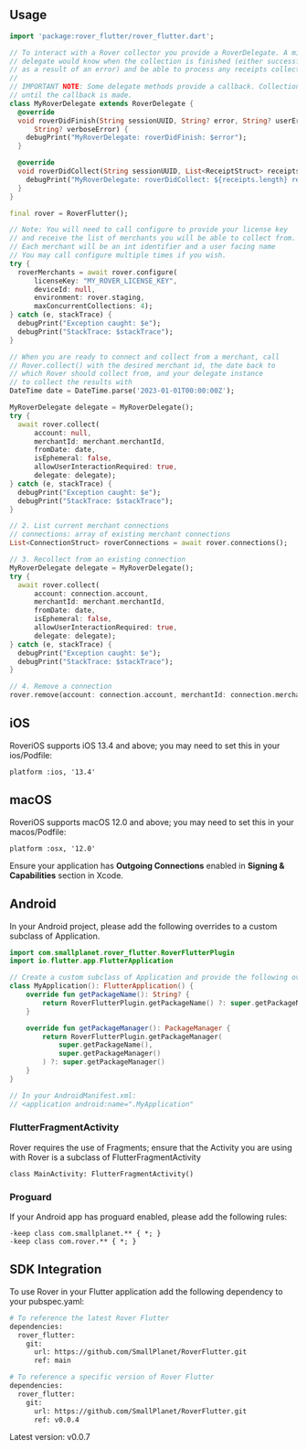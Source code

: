 ## Usage

```dart
import 'package:rover_flutter/rover_flutter.dart';

// To interact with a Rover collector you provide a RoverDelegate. A minimal
// delegate would know when the collection is finished (either successfully or
// as a result of an error) and be able to process any receipts collected.
//
// IMPORTANT NOTE: Some delegate methods provide a callback. Collection will not continue
// until the callback is made.
class MyRoverDelegate extends RoverDelegate {
  @override
  void roverDidFinish(String sessionUUID, String? error, String? userError,
      String? verboseError) {
    debugPrint("MyRoverDelegate: roverDidFinish: $error");
  }

  @override
  void roverDidCollect(String sessionUUID, List<ReceiptStruct> receipts) {
    debugPrint("MyRoverDelegate: roverDidCollect: ${receipts.length} receipts");
  }
}
```

```dart
final rover = RoverFlutter();

// Note: You will need to call configure to provide your license key
// and receive the list of merchants you will be able to collect from.
// Each merchant will be an int identifier and a user facing name
// You may call configure multiple times if you wish.
try {
  roverMerchants = await rover.configure(
      licenseKey: "MY_ROVER_LICENSE_KEY",
      deviceId: null,
      environment: rover.staging,
      maxConcurrentCollections: 4);
} catch (e, stackTrace) {
  debugPrint("Exception caught: $e");
  debugPrint("StackTrace: $stackTrace");
}

// When you are ready to connect and collect from a merchant, call 
// Rover.collect() with the desired merchant id, the date back to
// which Rover should collect from, and your delegate instance
// to collect the results with
DateTime date = DateTime.parse('2023-01-01T00:00:00Z');

MyRoverDelegate delegate = MyRoverDelegate();
try {
  await rover.collect(
      account: null,
      merchantId: merchant.merchantId,
      fromDate: date,
      isEphemeral: false,
      allowUserInteractionRequired: true,
      delegate: delegate);
} catch (e, stackTrace) {
  debugPrint("Exception caught: $e");
  debugPrint("StackTrace: $stackTrace");
}

// 2. List current merchant connections
// connections: array of existing merchant connections
List<ConnectionStruct> roverConnections = await rover.connections();

// 3. Recollect from an existing connection
MyRoverDelegate delegate = MyRoverDelegate();
try {
  await rover.collect(
      account: connection.account,
      merchantId: merchant.merchantId,
      fromDate: date,
      isEphemeral: false,
      allowUserInteractionRequired: true,
      delegate: delegate);
} catch (e, stackTrace) {
  debugPrint("Exception caught: $e");
  debugPrint("StackTrace: $stackTrace");
}

// 4. Remove a connection
rover.remove(account: connection.account, merchantId: connection.merchantId);


```

## iOS

RoveriOS supports iOS 13.4 and above; you may need to set this in your ios/Podfile:

```
platform :ios, '13.4'
```

## macOS

RoveriOS supports macOS 12.0 and above; you may need to set this in your macos/Podfile:

```
platform :osx, '12.0'
```

Ensure your application has **Outgoing Connections** enabled in **Signing & Capabilities** section in Xcode.

## Android

In your Android project, please add the following overrides to a custom subclass of Application.

```kotlin
import com.smallplanet.rover_flutter.RoverFlutterPlugin
import io.flutter.app.FlutterApplication

// Create a custom subclass of Application and provide the following overrides
class MyApplication(): FlutterApplication() {
    override fun getPackageName(): String? {
        return RoverFlutterPlugin.getPackageName() ?: super.getPackageName()
    }

    override fun getPackageManager(): PackageManager {
        return RoverFlutterPlugin.getPackageManager(
            super.getPackageName(),
            super.getPackageManager()
        ) ?: super.getPackageManager()
    }
}

// In your AndroidManifest.xml:
// <application android:name=".MyApplication"
```

### FlutterFragmentActivity

Rover requires the use of Fragments; ensure that the Activity you are using with Rover is a subclass of FlutterFragmentActivity

```
class MainActivity: FlutterFragmentActivity()
```

### Proguard

If your Android app has proguard enabled, please add the following rules:

```
-keep class com.smallplanet.** { *; }
-keep class com.rover.** { *; }
```

## SDK Integration

To use Rover in your Flutter application add the following dependency to your pubspec.yaml:

```sh
# To reference the latest Rover Flutter
dependencies:
  rover_flutter:
    git:
      url: https://github.com/SmallPlanet/RoverFlutter.git
      ref: main

# To reference a specific version of Rover Flutter
dependencies:
  rover_flutter:
    git:
      url: https://github.com/SmallPlanet/RoverFlutter.git
      ref: v0.0.4
```



Latest version: v0.0.7
